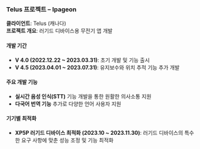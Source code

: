 ### Telus 프로젝트 – Ipageon  
**클라이언트**: Telus (캐나다)  
**프로젝트 개요**: 러기드 디바이스용 무전기 앱 개발

#### 개발 기간  
- **V 4.0 (2022.12.22 ~ 2023.03.31)**: 초기 개발 및 기능 출시  
- **V 4.5 (2023.04.01 ~ 2023.07.31)**: 유지보수와 위치 추적 기능 추가 개발

#### 주요 개발 기능  
- **실시간 음성 인식(STT)** 기능 개발을 통한 원활한 의사소통 지원  
- **다국어 번역 기능** 추가로 다양한 언어 사용자 지원

#### 기기별 최적화  
- **XP5P 러기드 디바이스 최적화 (2023.10 ~ 2023.11.30)**: 러기드 디바이스의 특수한 요구 사항에 맞춘 성능 조정 및 기능 최적화 
